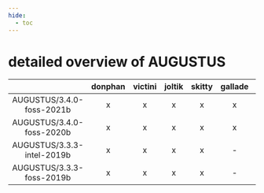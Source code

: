 ```yaml
---
hide:
  - toc
---
```


detailed overview of AUGUSTUS
=============================

| |donphan|victini|joltik|skitty|gallade|accelgor|swalot|doduo|
| :---: | :---: | :---: | :---: | :---: | :---: | :---: | :---: | :---: |
|AUGUSTUS/3.4.0-foss-2021b|x|x|x|x|x|x|x|x|
|AUGUSTUS/3.4.0-foss-2020b|x|x|x|x|x|x|x|x|
|AUGUSTUS/3.3.3-intel-2019b|x|x|x|x|-|-|-|x|
|AUGUSTUS/3.3.3-foss-2019b|x|x|x|x|-|-|-|x|
